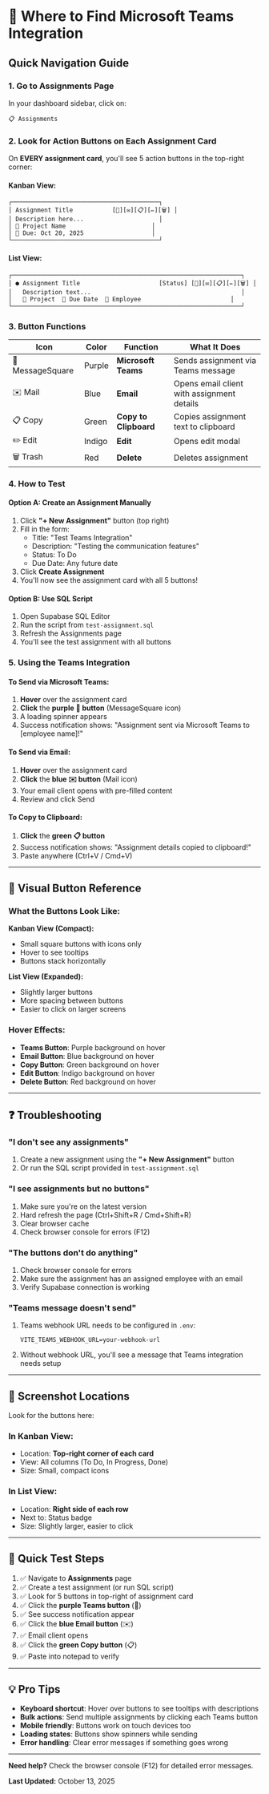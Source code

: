 # 📱 Where to Find Microsoft Teams Integration

## Quick Navigation Guide

### **1. Go to Assignments Page**

In your dashboard sidebar, click on:
```
📋 Assignments
```

### **2. Look for Action Buttons on Each Assignment Card**

On **EVERY assignment card**, you'll see 5 action buttons in the top-right corner:

#### Kanban View:
```
┌─────────────────────────────────────────┐
│ Assignment Title           [📱][✉️][📋][✏️][🗑️] │
│ Description here...                     │
│ 🏢 Project Name                        │
│ 📅 Due: Oct 20, 2025                   │
└─────────────────────────────────────────┘
```

#### List View:
```
┌────────────────────────────────────────────────────────────────┐
│ ● Assignment Title                      [Status] [📱][✉️][📋][✏️][🗑️] │
│   Description text...                                          │
│   🏢 Project  📅 Due Date  👤 Employee                         │
└────────────────────────────────────────────────────────────────┘
```

### **3. Button Functions**

| Icon | Color | Function | What It Does |
|------|-------|----------|--------------|
| 📱 MessageSquare | Purple | **Microsoft Teams** | Sends assignment via Teams message |
| ✉️ Mail | Blue | **Email** | Opens email client with assignment details |
| 📋 Copy | Green | **Copy to Clipboard** | Copies assignment text to clipboard |
| ✏️ Edit | Indigo | **Edit** | Opens edit modal |
| 🗑️ Trash | Red | **Delete** | Deletes assignment |

### **4. How to Test**

#### Option A: Create an Assignment Manually
1. Click **"+ New Assignment"** button (top right)
2. Fill in the form:
   - Title: "Test Teams Integration"
   - Description: "Testing the communication features"
   - Status: To Do
   - Due Date: Any future date
3. Click **Create Assignment**
4. You'll now see the assignment card with all 5 buttons!

#### Option B: Use SQL Script
1. Open Supabase SQL Editor
2. Run the script from `test-assignment.sql`
3. Refresh the Assignments page
4. You'll see the test assignment with all buttons

### **5. Using the Teams Integration**

#### To Send via Microsoft Teams:
1. **Hover** over the assignment card
2. **Click** the **purple 📱 button** (MessageSquare icon)
3. A loading spinner appears
4. Success notification shows: "Assignment sent via Microsoft Teams to [employee name]!"

#### To Send via Email:
1. **Hover** over the assignment card
2. **Click** the **blue ✉️ button** (Mail icon)
3. Your email client opens with pre-filled content
4. Review and click Send

#### To Copy to Clipboard:
1. **Click** the **green 📋 button**
2. Success notification shows: "Assignment details copied to clipboard!"
3. Paste anywhere (Ctrl+V / Cmd+V)

---

## 🎨 Visual Button Reference

### What the Buttons Look Like:

**Kanban View (Compact):**
- Small square buttons with icons only
- Hover to see tooltips
- Buttons stack horizontally

**List View (Expanded):**
- Slightly larger buttons
- More spacing between buttons
- Easier to click on larger screens

### Hover Effects:
- **Teams Button**: Purple background on hover
- **Email Button**: Blue background on hover
- **Copy Button**: Green background on hover
- **Edit Button**: Indigo background on hover
- **Delete Button**: Red background on hover

---

## ❓ Troubleshooting

### "I don't see any assignments"
1. Create a new assignment using the **"+ New Assignment"** button
2. Or run the SQL script provided in `test-assignment.sql`

### "I see assignments but no buttons"
1. Make sure you're on the latest version
2. Hard refresh the page (Ctrl+Shift+R / Cmd+Shift+R)
3. Clear browser cache
4. Check browser console for errors (F12)

### "The buttons don't do anything"
1. Check browser console for errors
2. Make sure the assignment has an assigned employee with an email
3. Verify Supabase connection is working

### "Teams message doesn't send"
1. Teams webhook URL needs to be configured in `.env`:
   ```env
   VITE_TEAMS_WEBHOOK_URL=your-webhook-url
   ```
2. Without webhook URL, you'll see a message that Teams integration needs setup

---

## 📸 Screenshot Locations

Look for the buttons here:

### In Kanban View:
- Location: **Top-right corner of each card**
- View: All columns (To Do, In Progress, Done)
- Size: Small, compact icons

### In List View:
- Location: **Right side of each row**
- Next to: Status badge
- Size: Slightly larger, easier to click

---

## 🚀 Quick Test Steps

1. ✅ Navigate to **Assignments** page
2. ✅ Create a test assignment (or run SQL script)
3. ✅ Look for 5 buttons in top-right of assignment card
4. ✅ Click the **purple Teams button** (📱)
5. ✅ See success notification appear
6. ✅ Click the **blue Email button** (✉️)
7. ✅ Email client opens
8. ✅ Click the **green Copy button** (📋)
9. ✅ Paste into notepad to verify

---

## 💡 Pro Tips

- **Keyboard shortcut**: Hover over buttons to see tooltips with descriptions
- **Bulk actions**: Send multiple assignments by clicking each Teams button
- **Mobile friendly**: Buttons work on touch devices too
- **Loading states**: Buttons show spinners while sending
- **Error handling**: Clear error messages if something goes wrong

---

**Need help?** Check the browser console (F12) for detailed error messages.

**Last Updated:** October 13, 2025

